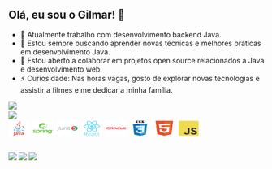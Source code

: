 ## Olá, eu sou o Gilmar! 👋

- 🔭 Atualmente trabalho com desenvolvimento backend Java.
- 🌱 Estou sempre buscando aprender novas técnicas e melhores práticas em desenvolvimento Java.
- 👯 Estou aberto a colaborar em projetos open source relacionados a Java e desenvolvimento web.
- ⚡ Curiosidade: Nas horas vagas, gosto de explorar novas tecnologias e assistir a filmes e me dedicar a minha família.

<div>
  <img heigth="180em" src="https://github-readme-stats.vercel.app/api?username=gmsantosrj&show_icons=true&theme=tokyonight&include_all_commits=true"
</div>
<div>
  <img heigth="180em" src="https://github-readme-stats.vercel.app/api/top-langs/?username=gmsantosrj&layout=compact&langs_count=16&theme=tokyonight"
</div>

<div>
  <img src="https://github.com/devicons/devicon/blob/master/icons/java/java-original-wordmark.svg" title="Java" alt="Java" width="40" height="30"/>&nbsp;
 <img src="https://github.com/devicons/devicon/blob/master/icons/spring/spring-original-wordmark.svg" title="Spring" alt="Spring" width="40" height="30"/>&nbsp;
 <img src="https://github.com/devicons/devicon/blob/master/icons/junit/junit-original-wordmark.svg" title="JUnit" alt="Oracle" width="40" height="30"/>&nbsp;
  <img src="https://github.com/devicons/devicon/blob/master/icons/react/react-original-wordmark.svg" title="React" alt="React" width="40" height="30"/>&nbsp;
 <img src="https://github.com/devicons/devicon/blob/master/icons/oracle/oracle-original.svg" title="Java" alt="Oracle" width="40" height="30"/>&nbsp;
 <img src="https://github.com/devicons/devicon/blob/master/icons/css3/css3-original-wordmark.svg" title="CSS3" alt="Oracle" width="40" height="30"/>&nbsp;
  <img src="https://github.com/devicons/devicon/blob/master/icons/html5/html5-original.svg" title="HTML5" alt="HTML" width="40" height="30"/>&nbsp;
  <img src="https://github.com/devicons/devicon/blob/master/icons/javascript/javascript-original.svg" title="JavaScript" alt="JavaScript" width="40" height="30"/>&nbsp;
</div>

##

<div> 
<a href="https://instagram.com/gmsantos.rj" target="_blank"><img src="https://img.shields.io/badge/-Instagram-%23E4405F?style=for-the-badge&logo=instagram&logoColor=white" target="_blank"></a>
<a href = "mailto:gmsantos.rj@gmail.com"><img src="https://img.shields.io/badge/-Gmail-%23333?style=for-the-badge&logo=gmail&logoColor=white" target="_blank"></a>
  <a href="https://www.linkedin.com/in/gilmar-melo-dos-santos-847a9743/" target="_blank"><img src="https://img.shields.io/badge/-LinkedIn-%230077B5?style=for-the-badge&logo=linkedin&logoColor=white" target="_blank"></a> 
  
</div>




